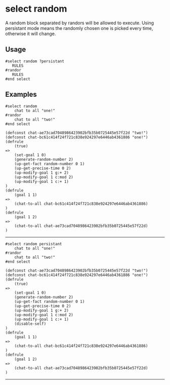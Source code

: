 # select random
A random block separated by randors will be allowed to execute. Using persistant mode means the randomly chosen one is picked every time, otherwise it will change.
## Usage
```
#select random ?persistant
   RULES
#randor
   RULES
#end select
```
## Examples
```
#select random
    chat to all "one!"
#randor
    chat to all "two!"
#end select
```
```
(defconst chat-ae73cad7048986423902bfb35b0725445e57f22d "two!")
(defconst chat-bc61c414f24f721c838e924297e6446ab4361886 "one!")
(defrule
    (true)
=>
    (set-goal 1 0)
    (generate-random-number 2)
    (up-get-fact random-number 0 1)
    (up-get-precise-time 0 2)
    (up-modify-goal 1 g:+ 2)
    (up-modify-goal 1 c:mod 2)
    (up-modify-goal 1 c:+ 1)
)
(defrule
    (goal 1 1)
=>
    (chat-to-all chat-bc61c414f24f721c838e924297e6446ab4361886)
)
(defrule
    (goal 1 2)
=>
    (chat-to-all chat-ae73cad7048986423902bfb35b0725445e57f22d)
)

```
---
```
#select random persistant
    chat to all "one!"
#randor
    chat to all "two!"
#end select
```
```
(defconst chat-ae73cad7048986423902bfb35b0725445e57f22d "two!")
(defconst chat-bc61c414f24f721c838e924297e6446ab4361886 "one!")
(defrule
    (true)
=>
    (set-goal 1 0)
    (generate-random-number 2)
    (up-get-fact random-number 0 1)
    (up-get-precise-time 0 2)
    (up-modify-goal 1 g:+ 2)
    (up-modify-goal 1 c:mod 2)
    (up-modify-goal 1 c:+ 1)
    (disable-self)
)
(defrule
    (goal 1 1)
=>
    (chat-to-all chat-bc61c414f24f721c838e924297e6446ab4361886)
)
(defrule
    (goal 1 2)
=>
    (chat-to-all chat-ae73cad7048986423902bfb35b0725445e57f22d)
)

```
---
